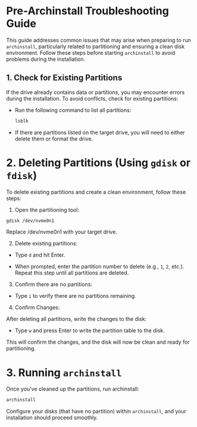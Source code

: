 # Pre-Archinstall Troubleshooting Guide

This guide addresses common issues that may arise when preparing to run `archinstall`, particularly related to partitioning and ensuring a clean disk environment. Follow these steps before starting `archinstall` to avoid problems during the installation.

## 1. Check for Existing Partitions

If the drive already contains data or partitions, you may encounter errors during the installation. To avoid conflicts, check for existing partitions:

- Run the following command to list all partitions:
  ```bash
  lsblk
  ```

- If there are partitions listed on the target drive, you will need to either delete them or format the drive.

# 2. Deleting Partitions (Using `gdisk` or `fdisk`)

To delete existing partitions and create a clean environment, follow these steps:

1. Open the partitioning tool:
  ```bash
  gdisk /dev/nvme0n1
  ```

  Replace /dev/nvme0n1 with your target drive.

2. Delete existing partitions:

- Type `d` and hit Enter.

- When prompted, enter the partition number to delete (e.g., `1`, `2`, etc.). Repeat this step until all partitions are deleted.

3. Confirm there are no partitions:

- Type `i` to verify there are no partitions remaining.

4. Confirm Changes:

After deleting all partitions, write the changes to the disk:

- Type `w` and press Enter to write the partition table to the disk.

This will confirm the changes, and the disk will now be clean and ready for partitioning.

# 3. Running `archinstall`

Once you've cleaned up the partitions, run archinstall:

```bash
archinstall
```

Configure your disks (that have no partition) within `archinstall`, and your installation should proceed smoothly.
